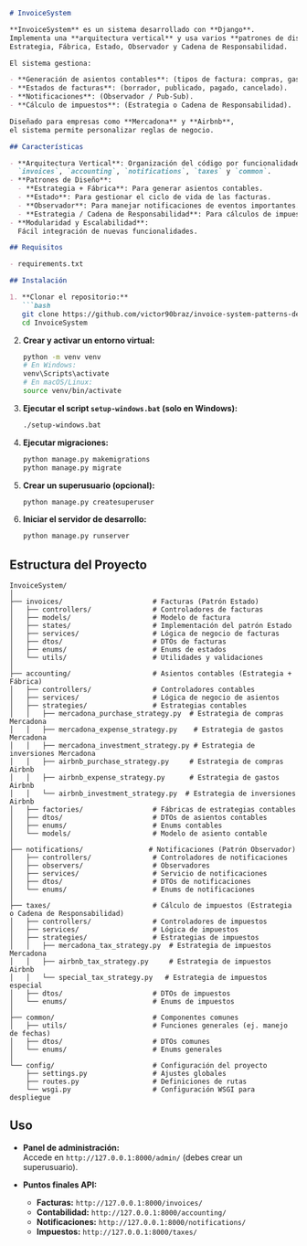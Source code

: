 ```markdown
# InvoiceSystem

**InvoiceSystem** es un sistema desarrollado con **Django**.  
Implementa una **arquitectura vertical** y usa varios **patrones de diseño**:  
Estrategia, Fábrica, Estado, Observador y Cadena de Responsabilidad.

El sistema gestiona:

- **Generación de asientos contables**: (tipos de factura: compras, gastos, inversiones).
- **Estados de facturas**: (borrador, publicado, pagado, cancelado).
- **Notificaciones**: (Observador / Pub-Sub).
- **Cálculo de impuestos**: (Estrategia o Cadena de Responsabilidad).

Diseñado para empresas como **Mercadona** y **Airbnb**,  
el sistema permite personalizar reglas de negocio.

## Características

- **Arquitectura Vertical**: Organización del código por funcionalidades:  
  `invoices`, `accounting`, `notifications`, `taxes` y `common`.
- **Patrones de Diseño**:
  - **Estrategia + Fábrica**: Para generar asientos contables.
  - **Estado**: Para gestionar el ciclo de vida de las facturas.
  - **Observador**: Para manejar notificaciones de eventos importantes.
  - **Estrategia / Cadena de Responsabilidad**: Para cálculos de impuestos.
- **Modularidad y Escalabilidad**:  
  Fácil integración de nuevas funcionalidades.

## Requisitos

- requirements.txt

## Instalación

1. **Clonar el repositorio:**
   ```bash
   git clone https://github.com/victor90braz/invoice-system-patterns-design-vertical-architecture.git
   cd InvoiceSystem
   ```

2. **Crear y activar un entorno virtual:**
   ```bash
   python -m venv venv
   # En Windows:
   venv\Scripts\activate
   # En macOS/Linux:
   source venv/bin/activate
   ```

3. **Ejecutar el script `setup-windows.bat` (solo en Windows):**
   ```bash
   ./setup-windows.bat
   ```

5. **Ejecutar migraciones:**
   ```bash
   python manage.py makemigrations
   python manage.py migrate
   ```

6. **Crear un superusuario (opcional):**
   ```bash
   python manage.py createsuperuser
   ```

7. **Iniciar el servidor de desarrollo:**
   ```bash
   python manage.py runserver
   ```

## Estructura del Proyecto

```plaintext
InvoiceSystem/
│
├── invoices/                      # Facturas (Patrón Estado)
│   ├── controllers/               # Controladores de facturas
│   ├── models/                    # Modelo de factura
│   ├── states/                    # Implementación del patrón Estado
│   ├── services/                  # Lógica de negocio de facturas
│   ├── dtos/                      # DTOs de facturas
│   ├── enums/                     # Enums de estados
│   └── utils/                     # Utilidades y validaciones
│
├── accounting/                    # Asientos contables (Estrategia + Fábrica)
│   ├── controllers/               # Controladores contables
│   ├── services/                  # Lógica de negocio de asientos
│   ├── strategies/                # Estrategias contables
│   │   ├── mercadona_purchase_strategy.py  # Estrategia de compras Mercadona
│   │   ├── mercadona_expense_strategy.py    # Estrategia de gastos Mercadona
│   │   ├── mercadona_investment_strategy.py # Estrategia de inversiones Mercadona
│   │   ├── airbnb_purchase_strategy.py     # Estrategia de compras Airbnb
│   │   ├── airbnb_expense_strategy.py      # Estrategia de gastos Airbnb
│   │   └── airbnb_investment_strategy.py  # Estrategia de inversiones Airbnb
│   ├── factories/                 # Fábricas de estrategias contables
│   ├── dtos/                      # DTOs de asientos contables
│   ├── enums/                     # Enums contables
│   └── models/                    # Modelo de asiento contable
│
├── notifications/                # Notificaciones (Patrón Observador)
│   ├── controllers/               # Controladores de notificaciones
│   ├── observers/                 # Observadores
│   ├── services/                  # Servicio de notificaciones
│   ├── dtos/                      # DTOs de notificaciones
│   └── enums/                     # Enums de notificaciones
│
├── taxes/                         # Cálculo de impuestos (Estrategia o Cadena de Responsabilidad)
│   ├── controllers/               # Controladores de impuestos
│   ├── services/                  # Lógica de impuestos
│   ├── strategies/                # Estrategias de impuestos
│   │   ├── mercadona_tax_strategy.py  # Estrategia de impuestos Mercadona
│   │   ├── airbnb_tax_strategy.py     # Estrategia de impuestos Airbnb
│   │   └── special_tax_strategy.py   # Estrategia de impuestos especial
│   ├── dtos/                      # DTOs de impuestos
│   └── enums/                     # Enums de impuestos
│
├── common/                        # Componentes comunes
│   ├── utils/                     # Funciones generales (ej. manejo de fechas)
│   ├── dtos/                      # DTOs comunes
│   └── enums/                     # Enums generales
│
└── config/                        # Configuración del proyecto
    ├── settings.py                # Ajustes globales
    ├── routes.py                  # Definiciones de rutas
    └── wsgi.py                    # Configuración WSGI para despliegue
```

## Uso

- **Panel de administración:**  
  Accede en `http://127.0.0.1:8000/admin/` (debes crear un superusuario).

- **Puntos finales API:**  
  - **Facturas:** `http://127.0.0.1:8000/invoices/`
  - **Contabilidad:** `http://127.0.0.1:8000/accounting/`
  - **Notificaciones:** `http://127.0.0.1:8000/notifications/`
  - **Impuestos:** `http://127.0.0.1:8000/taxes/`
```

